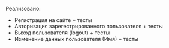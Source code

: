 Реализовано:
- Регистрация на сайте + тесты  
- Авторизация зарегестрированного пользователя + тесты  
- Выход пользователя (logout) + тесты  
- Изменение данных пользователя (Имя) + тесты  
